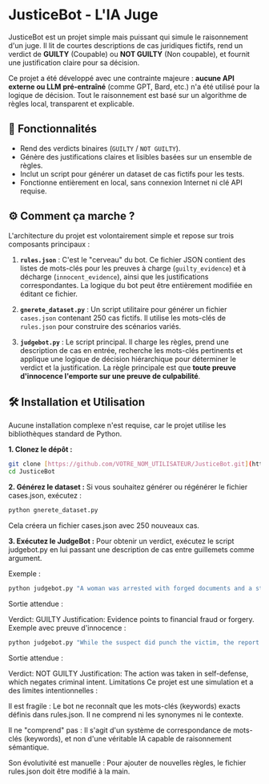 # JusticeBot - L'IA Juge

JusticeBot est un projet simple mais puissant qui simule le raisonnement d'un juge. Il lit de courtes descriptions de cas juridiques fictifs, rend un verdict de **GUILTY** (Coupable) ou **NOT GUILTY** (Non coupable), et fournit une justification claire pour sa décision.

Ce projet a été développé avec une contrainte majeure : **aucune API externe ou LLM pré-entraîné** (comme GPT, Bard, etc.) n'a été utilisé pour la logique de décision. Tout le raisonnement est basé sur un algorithme de règles local, transparent et explicable.

## 🚀 Fonctionnalités

* Rend des verdicts binaires (`GUILTY` / `NOT GUILTY`).
* Génère des justifications claires et lisibles basées sur un ensemble de règles.
* Inclut un script pour générer un dataset de cas fictifs pour les tests.
* Fonctionne entièrement en local, sans connexion Internet ni clé API requise.

## ⚙️ Comment ça marche ?

L'architecture du projet est volontairement simple et repose sur trois composants principaux :

1.  **`rules.json`** : C'est le "cerveau" du bot. Ce fichier JSON contient des listes de mots-clés pour les preuves à charge (`guilty_evidence`) et à décharge (`innocent_evidence`), ainsi que les justifications correspondantes. La logique du bot peut être entièrement modifiée en éditant ce fichier.

2.  **`gnerete_dataset.py`** : Un script utilitaire pour générer un fichier `cases.json` contenant 250 cas fictifs. Il utilise les mots-clés de `rules.json` pour construire des scénarios variés.

3.  **`judgebot.py`** : Le script principal. Il charge les règles, prend une description de cas en entrée, recherche les mots-clés pertinents et applique une logique de décision hiérarchique pour déterminer le verdict et la justification. La règle principale est que **toute preuve d'innocence l'emporte sur une preuve de culpabilité**.

## 🛠️ Installation et Utilisation

Aucune installation complexe n'est requise, car le projet utilise les bibliothèques standard de Python.

**1. Clonez le dépôt :**
```bash
git clone [https://github.com/VOTRE_NOM_UTILISATEUR/JusticeBot.git](https://github.com/VOTRE_NOM_UTILISATEUR/JusticeBot.git)
cd JusticeBot
```

**2. Générez le dataset :**
Si vous souhaitez générer ou régénérer le fichier cases.json, exécutez :

```bash
python gnerete_dataset.py
```
Cela créera un fichier cases.json avec 250 nouveaux cas.

**3. Exécutez le JudgeBot :**
Pour obtenir un verdict, exécutez le script judgebot.py en lui passant une description de cas entre guillemets comme argument.

Exemple :

```bash
python judgebot.py "A woman was arrested with forged documents and a stolen credit card."
```
Sortie attendue :

Verdict: GUILTY
Justification: Evidence points to financial fraud or forgery.
Exemple avec preuve d'innocence :

```bash
python judgebot.py "While the suspect did punch the victim, the report states it was provoked into the fight."
```
Sortie attendue :

Verdict: NOT GUILTY
Justification: The action was taken in self-defense, which negates criminal intent.
Limitations
Ce projet est une simulation et a des limites intentionnelles :

Il est fragile : Le bot ne reconnaît que les mots-clés (keywords) exacts définis dans rules.json. Il ne comprend ni les synonymes ni le contexte.

Il ne "comprend" pas : Il s'agit d'un système de correspondance de mots-clés (keywords), et non d'une véritable IA capable de raisonnement sémantique.

Son évolutivité est manuelle : Pour ajouter de nouvelles règles, le fichier rules.json doit être modifié à la main.